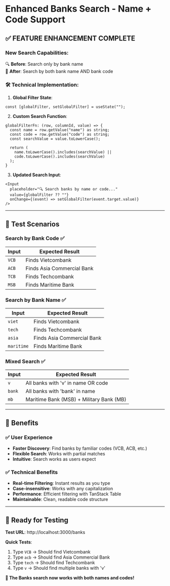 # Enhanced Banks Search - Name + Code Support

## ✅ **FEATURE ENHANCEMENT COMPLETE**

### **New Search Capabilities:**

🔍 **Before**: Search only by bank name  
🚀 **After**: Search by both bank name AND bank code

### **🛠️ Technical Implementation:**

1. **Global Filter State**:
```tsx
const [globalFilter, setGlobalFilter] = useState("");
```

2. **Custom Search Function**:
```tsx
globalFilterFn: (row, columnId, value) => {
  const name = row.getValue("name") as string;
  const code = row.getValue("code") as string;
  const searchValue = value.toLowerCase();
  
  return (
    name.toLowerCase().includes(searchValue) ||
    code.toLowerCase().includes(searchValue)
  );
}
```

3. **Updated Search Input**:
```tsx
<Input
  placeholder="🔍 Search banks by name or code..."
  value={globalFilter ?? ""}
  onChange={(event) => setGlobalFilter(event.target.value)}
/>
```

---

## 🧪 **Test Scenarios**

### **Search by Bank Code** ✅
| Input | Expected Result |
|-------|----------------|
| `VCB` | Finds Vietcombank |
| `ACB` | Finds Asia Commercial Bank |
| `TCB` | Finds Techcombank |
| `MSB` | Finds Maritime Bank |

### **Search by Bank Name** ✅
| Input | Expected Result |
|-------|----------------|
| `viet` | Finds Vietcombank |
| `tech` | Finds Techcombank |
| `asia` | Finds Asia Commercial Bank |
| `maritime` | Finds Maritime Bank |

### **Mixed Search** ✅
| Input | Expected Result |
|-------|----------------|
| `v` | All banks with 'v' in name OR code |
| `bank` | All banks with 'bank' in name |
| `mb` | Maritime Bank (MSB) + Military Bank (MB) |

---

## 🎯 **Benefits**

### **✅ User Experience**
- **Faster Discovery**: Find banks by familiar codes (VCB, ACB, etc.)
- **Flexible Search**: Works with partial matches
- **Intuitive**: Search works as users expect

### **✅ Technical Benefits**
- **Real-time Filtering**: Instant results as you type
- **Case-insensitive**: Works with any capitalization
- **Performance**: Efficient filtering with TanStack Table
- **Maintainable**: Clean, readable code structure

---

## 🚀 **Ready for Testing**

**Test URL**: http://localhost:3000/banks

**Quick Tests**:
1. Type `VCB` → Should find Vietcombank
2. Type `acb` → Should find Asia Commercial Bank
3. Type `tech` → Should find Techcombank
4. Type `v` → Should find multiple banks with 'v'

**🎉 The Banks search now works with both names and codes!**
